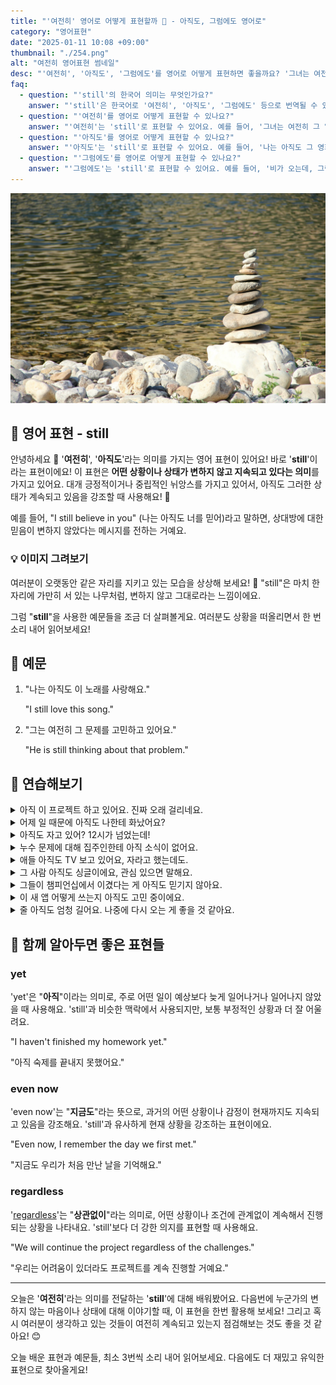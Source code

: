 ```yaml
---
title: "'여전히' 영어로 어떻게 표현할까 🌳 - 아직도, 그럼에도 영어로"
category: "영어표현"
date: "2025-01-11 10:08 +09:00"
thumbnail: "./254.png"
alt: "여전히 영어표현 썸네일"
desc: "'여전히', '아직도', '그럼에도'를 영어로 어떻게 표현하면 좋을까요? '그녀는 여전히 그 일을 하고 있어요.', '나는 아직도 그 영화를 보고 싶어요.', '비가 오는데, 그럼에도 우리는 여전히 나가기로 했어요.' 등을 영어로 표현하는 법을 배워봅시다. 다양한 예문을 통해서 연습하고 본인의 표현으로 만들어 보세요."
faq:
  - question: "'still'의 한국어 의미는 무엇인가요?"
    answer: "'still'은 한국어로 '여전히', '아직도', '그럼에도' 등으로 번역될 수 있습니다."
  - question: "'여전히'를 영어로 어떻게 표현할 수 있나요?"
    answer: "'여전히'는 'still'로 표현할 수 있어요. 예를 들어, '그녀는 여전히 그 일을 하고 있어요'는 'She is still working on that project'로 말할 수 있어요."
  - question: "'아직도'를 영어로 어떻게 표현할 수 있나요?"
    answer: "'아직도'는 'still'로 표현할 수 있어요. 예를 들어, '나는 아직도 그 영화를 보고 싶어요'는 'I still want to watch that movie'로 말할 수 있어요."
  - question: "'그럼에도'를 영어로 어떻게 표현할 수 있나요?"
    answer: "'그럼에도'는 'still'로 표현할 수 있어요. 예를 들어, '비가 오는데, 그럼에도 우리는 여전히 나가기로 했어요'는 'We decided to go out still, even though it's raining'으로 말할 수 있어요."
---
```


![강에 쌓여있는 조약돌](./254-1.jpg)

## 🌟 영어 표현 - still

안녕하세요 👋 '**여전히**', '**아직도**'라는 의미를 가지는 영어 표현이 있어요! 바로 '**still**'이라는 표현이에요! 이 표현은 **어떤 상황이나 상태가 변하지 않고 지속되고 있다는 의미**를 가지고 있어요. 대개 긍정적이거나 중립적인 뉘앙스를 가지고 있어서, 아직도 그러한 상태가 계속되고 있음을 강조할 때 사용해요! 🌟

예를 들어, "I still believe in you" (나는 아직도 너를 믿어)라고 말하면, 상대방에 대한 믿음이 변하지 않았다는 메시지를 전하는 거예요.

<div 
  data-inline-banner="🎉 새해에는 스픽 AI와 함께 영어 공부하자" 
  data-inline-banner-subtext="설날 특별 할인으로 최대 70% 할인! (~2/3)" 
  data-inline-banner-link="https://app.usespeak.com/kr-ko/sale/kr-affiliate-special/?ref=engple-inline"
  data-inline-banner-caption="해당 링크를 통해 구매시 일정액의 수수료를 지급받습니다.">
</div>

### 💡 이미지 그려보기

여러분이 오랫동안 같은 자리를 지키고 있는 모습을 상상해 보세요! 🌳 "still"은 마치 한 자리에 가만히 서 있는 나무처럼, 변하지 않고 그대로라는 느낌이에요.

그럼 "**still**"을 사용한 예문들을 조금 더 살펴볼게요. 여러분도 상황을 떠올리면서 한 번 소리 내어 읽어보세요!

## 📖 예문

1. "나는 아직도 이 노래를 사랑해요."

   "I still love this song."

2. "그는 여전히 그 문제를 고민하고 있어요."

   "He is still thinking about that problem."

## 💬 연습해보기

<details>
<summary>아직 이 프로젝트 하고 있어요. 진짜 오래 걸리네요.</summary>
<span>I'm still working on this project. It's <a href="/blog/in-english/010.take-a-while/">taking forever</a>.</span>
</details>

<details>
<summary>어제 일 때문에 아직도 나한테 화났어요?</summary>
<span>Are you still mad at me about yesterday?</span>
</details>

<details>
<summary>아직도 자고 있어? 12시가 넘었는데!</summary>
<span>She's still sleeping? It's already noon!</span>
</details>

<details>
<summary>누수 문제에 대해 집주인한테 아직 소식이 없어요.</summary>
<span>We still haven't heard back from the landlord about the leak.</span>
</details>

<details>
<summary>애들 아직도 TV 보고 있어요, 자라고 했는데도.</summary>
<span>The kids are still watching TV, even though I told them to go to bed.</span>
</details>

<details>
<summary>그 사람 아직도 싱글이에요, 관심 있으면 말해요.</summary>
<span>He's still single, if you're interested.</span>
</details>

<details>
<summary>그들이 챔피언십에서 이겼다는 게 아직도 믿기지 않아요.</summary>
<span>I still can't believe they won the championship.</span>
</details>

<details>
<summary>이 새 앱 어떻게 쓰는지 아직도 고민 중이에요.</summary>
<span>I'm still <a href="/blog/in-english/117.try-to/">trying to</a> <a href="/blog/in-english/170.figure-out/">figure out</a> how to use this new app.</span>
</details>

<details>
<summary>줄 아직도 엄청 길어요. 나중에 다시 오는 게 좋을 것 같아요.</summary>
<span>The line's still super long. Maybe we should come back later.</span>
</details>

## 🤝 함께 알아두면 좋은 표현들

### yet

'yet'은 "**아직**"이라는 의미로, 주로 어떤 일이 예상보다 늦게 일어나거나 일어나지 않았을 때 사용해요. 'still'과 비슷한 맥락에서 사용되지만, 보통 부정적인 상황과 더 잘 어울려요.

"I haven't finished my homework yet."

"아직 숙제를 끝내지 못했어요."

### even now

'even now'는 "**지금도**"라는 뜻으로, 과거의 어떤 상황이나 감정이 현재까지도 지속되고 있음을 강조해요. 'still'과 유사하게 현재 상황을 강조하는 표현이에요.

"Even now, I remember the day we first met."

"지금도 우리가 처음 만난 날을 기억해요."

### regardless

'[regardless](/blog/in-english/226.regardless-of/)'는 "**상관없이**"라는 의미로, 어떤 상황이나 조건에 관계없이 계속해서 진행되는 상황을 나타내요. 'still'보다 더 강한 의지를 표현할 때 사용해요.

"We will continue the project regardless of the challenges."

"우리는 어려움이 있더라도 프로젝트를 계속 진행할 거예요."

---

오늘은 '**여전히**'라는 의미를 전달하는 '**still**'에 대해 배워봤어요. 다음번에 누군가의 변하지 않는 마음이나 상태에 대해 이야기할 때, 이 표현을 한번 활용해 보세요! 그리고 혹시 여러분이 생각하고 있는 것들이 여전히 계속되고 있는지 점검해보는 것도 좋을 것 같아요! 😊

오늘 배운 표현과 예문들, 최소 3번씩 소리 내어 읽어보세요. 다음에도 더 재밌고 유익한 표현으로 찾아올게요!
